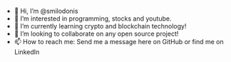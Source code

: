 - 👋 Hi, I’m @smilodonis
- 👀 I’m interested in programming, stocks and youtube.
- 🌱 I’m currently learning crypto and blockchain technology!
- 💞️ I’m looking to collaborate on any open source project!
- 📫 How to reach me: Send me a message here on GitHub or find me on LinkedIn
 
 
  
